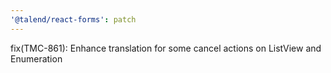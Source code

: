 ```yaml
---
'@talend/react-forms': patch
---
```


fix(TMC-861): Enhance translation for some cancel actions on ListView and Enumeration

